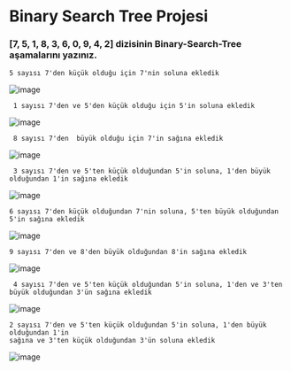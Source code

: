 # Binary Search Tree Projesi

### [7, 5, 1, 8, 3, 6, 0, 9, 4, 2] dizisinin Binary-Search-Tree aşamalarını yazınız.
```
5 sayısı 7'den küçük olduğu için 7'nin soluna ekledik
```
![image](https://user-images.githubusercontent.com/116514758/199452423-6cb9d5ff-36f5-4e54-b112-ec017890d298.png)
```
 1 sayısı 7'den ve 5'den küçük olduğu için 5'in soluna ekledik
```
![image](https://user-images.githubusercontent.com/116514758/199452665-cb014849-bd69-4db0-b6ea-6c528ffb6178.png)
```
 8 sayısı 7'den  büyük olduğu için 7'in sağına ekledik
 ```
![image](https://user-images.githubusercontent.com/116514758/199453061-a8867b47-8737-4cbf-89a7-568dfa47a14b.png)
```
 3 sayısı 7'den ve 5'ten küçük olduğundan 5'in soluna, 1'den büyük olduğundan 1'in sağına ekledik
```
![image](https://user-images.githubusercontent.com/116514758/199453603-fddfbc73-c2a3-4b0d-94d2-9f8de0346570.png)
```
6 sayısı 7'den küçük olduğundan 7'nin soluna, 5'ten büyük olduğundan 5'in sağına ekledik
```
![image](https://user-images.githubusercontent.com/116514758/199453980-dbc042f8-de78-4b52-a954-af674a6ae649.png)
```
9 sayısı 7'den ve 8'den büyük olduğundan 8'in sağına ekledik
```
![image](https://user-images.githubusercontent.com/116514758/199457153-97ddf0c8-ecee-4ef6-b3a1-74b622391b19.png)
```
 4 sayısı 7'den ve 5'ten küçük olduğundan 5'in soluna, 1'den ve 3'ten büyük olduğundan 3'ün sağına ekledik
 ```
![image](https://user-images.githubusercontent.com/116514758/199455304-5d45d555-669e-4771-9f76-e95cf98e05d3.png)

```
2 sayısı 7'den ve 5'ten küçük olduğundan 5'in soluna, 1'den büyük olduğundan 1'in 
sağına ve 3'ten küçük olduğundan 3'ün soluna ekledik
```
![image](https://user-images.githubusercontent.com/116514758/199455529-13143e58-2fc2-4919-88b8-f4245b704a91.png)
